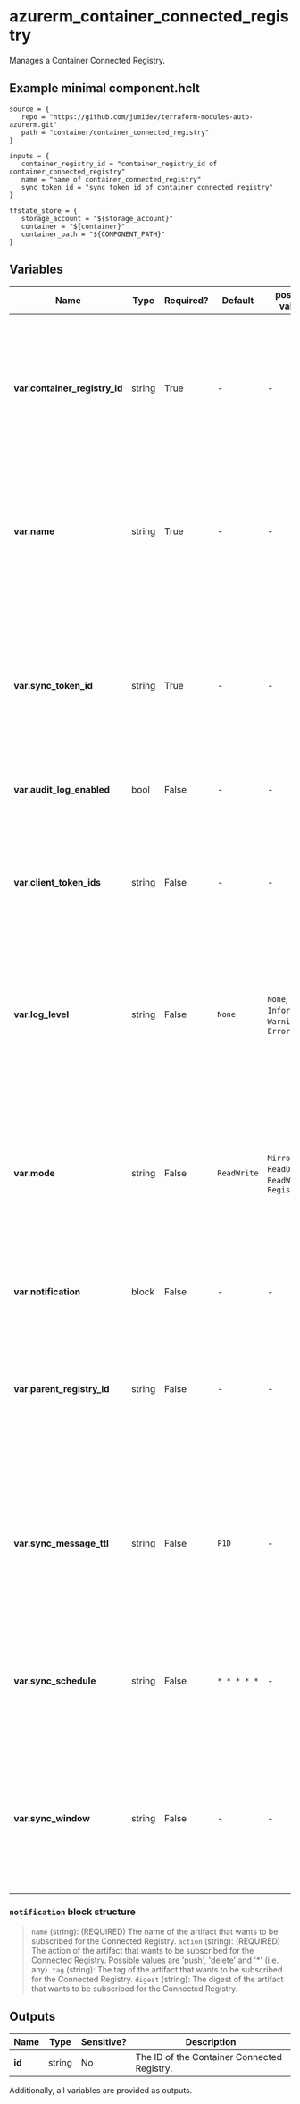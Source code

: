 # azurerm_container_connected_registry

Manages a Container Connected Registry.

## Example minimal component.hclt

```hcl
source = {
   repo = "https://github.com/jumidev/terraform-modules-auto-azurerm.git" 
   path = "container/container_connected_registry" 
}

inputs = {
   container_registry_id = "container_registry_id of container_connected_registry" 
   name = "name of container_connected_registry" 
   sync_token_id = "sync_token_id of container_connected_registry" 
}

tfstate_store = {
   storage_account = "${storage_account}" 
   container = "${container}" 
   container_path = "${COMPONENT_PATH}" 
}

```

## Variables

| Name | Type | Required? |  Default  |  possible values |  Description |
| ---- | ---- | --------- |  ----------- | ----------- | ----------- |
| **var.container_registry_id** | string | True | -  |  -  |  The ID of the Container Registry that this Connected Registry will reside in. Changing this forces a new Container Connected Registry to be created. | 
| **var.name** | string | True | -  |  -  |  The name which should be used for this Container Connected Registry. Changing this forces a new Container Connected Registry to be created. | 
| **var.sync_token_id** | string | True | -  |  -  |  The ID of the Container Registry Token which is used for synchronizing the Connected Registry. Changing this forces a new Container Connected Registry to be created. | 
| **var.audit_log_enabled** | bool | False | -  |  -  |  Should the log auditing be enabled? | 
| **var.client_token_ids** | string | False | -  |  -  |  Specifies a list of IDs of Container Registry Tokens, which are meant to be used by the clients to connect to the Connected Registry. | 
| **var.log_level** | string | False | `None`  |  `None`, `Debug`, `Information`, `Warning`, `Error`  |  The verbosity of the logs. Possible values are `None`, `Debug`, `Information`, `Warning` and `Error`. Defaults to `None`. | 
| **var.mode** | string | False | `ReadWrite`  |  `Mirror`, `ReadOnly`, `ReadWrite`, `Registry`  |  The mode of the Connected Registry. Possible values are `Mirror`, `ReadOnly`, `ReadWrite` and `Registry`. Changing this forces a new Container Connected Registry to be created. Defaults to `ReadWrite`. | 
| **var.notification** | block | False | -  |  -  |  One or more `notification` blocks. | 
| **var.parent_registry_id** | string | False | -  |  -  |  The ID of the parent registry. This can be either a Container Registry ID or a Connected Registry ID. Changing this forces a new Container Connected Registry to be created. | 
| **var.sync_message_ttl** | string | False | `P1D`  |  -  |  The period of time (in form of ISO8601) for which a message is available to sync before it is expired. Allowed range is from `P1D` to `P90D`. Defaults to `P1D`. | 
| **var.sync_schedule** | string | False | `* * * * *`  |  -  |  The cron expression indicating the schedule that the Connected Registry will sync with its parent. Defaults to `* * * * *`. | 
| **var.sync_window** | string | False | -  |  -  |  The time window (in form of ISO8601) during which sync is enabled for each schedule occurrence. Allowed range is from `PT3H` to `P7D`. | 

### `notification` block structure

> `name` (string): (REQUIRED) The name of the artifact that wants to be subscribed for the Connected Registry.
> `action` (string): (REQUIRED) The action of the artifact that wants to be subscribed for the Connected Registry. Possible values are 'push', 'delete' and '*' (i.e. any).
> `tag` (string): The tag of the artifact that wants to be subscribed for the Connected Registry.
> `digest` (string): The digest of the artifact that wants to be subscribed for the Connected Registry.



## Outputs

| Name | Type | Sensitive? | Description |
| ---- | ---- | --------- | --------- |
| **id** | string | No  | The ID of the Container Connected Registry. | 

Additionally, all variables are provided as outputs.
